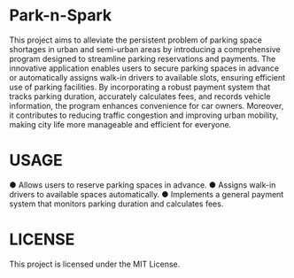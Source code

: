 # Park-n-Spark
This project aims to alleviate the persistent problem of parking space shortages in urban and semi-urban areas by introducing a comprehensive program designed to streamline parking reservations and payments. The innovative application enables users to secure parking spaces in advance or automatically assigns walk-in drivers to available slots, ensuring efficient use of parking facilities. By incorporating a robust payment system that tracks parking duration, accurately calculates fees, and records vehicle information, the program enhances convenience for car owners. Moreover, it contributes to reducing traffic congestion and improving urban mobility, making city life more manageable and efficient for everyone. 

# USAGE
● Allows users to reserve parking spaces in advance.
● Assigns walk-in drivers to available spaces automatically.
● Implements a general payment system that monitors parking duration and calculates fees.

# LICENSE
This project is licensed under the MIT License.
